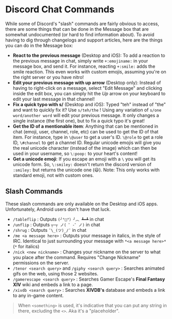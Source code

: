 <!-- TITLE: Chat Commands -->
<!-- SUBTITLE: Describes all chat commands available, even the non-obvious/non-documented ones -->

# Discord Chat Commands
While some of Discord's "slash" commands are fairly obvious to access, there are some things that can be done in the Message box that are somewhat undocumented (or hard to find information about). To avoid having to dig through changelogs and support articles, here are the things you can do in the Message box:

* **React to the previous message** (Desktop and iOS): To add a reaction to the previous message in chat, simply write `+:emojiname:` in your message box, and send it. For instance, reacting `+:smile:` adds the smile reaction. This even works with custom emojis, assuming you're on the right server or you have nitro!
* **Edit your previous message with up arrow** (Desktop only): Instead of having to right-click on a message, select "Edit Message" and clicking inside the edit box, you can simply hit the *Up* arrow on your keyboard to edit your last message in that channel!
* **Fix a quick typo with s/** (Desktop and iOS): Typed "teh" instead of "the" and want to quickly fix it? Use `s/teh/the` ! Using any variation of `s/one word/another word` will edit your previous message. It only changes a single instance (the first one), but to fix a quick typo it's great!
* **Get the ID of a mentionable item**: Anything that can be mentioned in chat (emoji, user, channel, role, etc) can be used to get the ID of that item. For instance, type in `\@user` to get a user's ID. `\@role` to get a role ID, `\#channel` to get a channel ID. Regular unicode emojis will give you the real unicode character (instead of the image) which can then be used in your username, so `\:poop:` to your heart's content! 
* **Get a unicode emoji**: If you escape an emoji with a `\` you will get its unicode form. So, `\:smiley:` doesn't return the discord version of `:smiley:` but returns the unicode one (😃). Note: This only works with standard emoji, not with custom ones.

## Slash Commands

These slash commands are only available on the Desktop and iOS apps. Unfortunately, Android users don't have that luck.

* `/tableflip` : Outputs `(╯°□°）╯︵ ┻━┻` in chat
* `/unflip` : Outputs `┬─┬﻿ ノ( ゜-゜ノ)` in chat
* `/shrug` : Outputs `¯\_(ツ)_/¯` in chat
* `/me <a message here>` : Outputs your message in italics, in the style of IRC. Identical to just surrounding your message with `*<a message here>*` (`*` for italics)
* `/nick <new nickname>` : Changes your nickname on the server to what you place after the command. Requires "Change Nickname" permissions on the server.
* `/tenor <search query>` and `/giphy <search query>` : Searches animated gifs on the web, using those 2 websites.
* `/gamerescape <search query>` : Searches Gamer Escape's **Final Fantasy XIV** wiki and embeds a link to a page.
* `/xivdb <search query>` : Searches **XIVDB's** database and embeds a link to any in-game content.

> When `<something>` is used, it's indicative that you can put any string in there, excluding the `<>`. Aka it's a "placeholder".